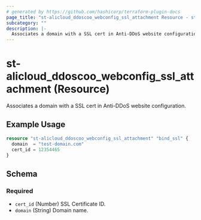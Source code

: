 ```yaml
---
# generated by https://github.com/hashicorp/terraform-plugin-docs
page_title: "st-alicloud_ddoscoo_webconfig_ssl_attachment Resource - st-alicloud"
subcategory: ""
description: |-
  Associates a domain with a SSL cert in Anti-DDoS website configuration.
---
```


# st-alicloud_ddoscoo_webconfig_ssl_attachment (Resource)

Associates a domain with a SSL cert in Anti-DDoS website configuration.

## Example Usage

```terraform
resource "st-alicloud_ddoscoo_webconfig_ssl_attachment" "bind_ssl" {
  domain  = "test-domain.com"
  cert_id = 12354465
}
```

<!-- schema generated by tfplugindocs -->
## Schema

### Required

- `cert_id` (Number) SSL Certificate ID.
- `domain` (String) Domain name.


